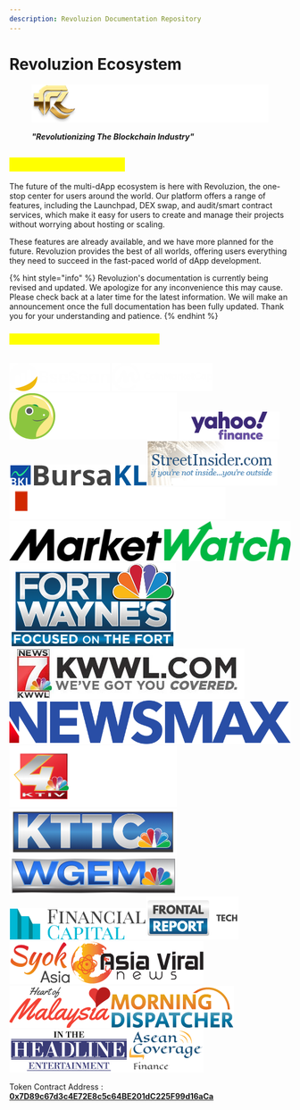 ```yaml
---
description: Revoluzion Documentation Repository
---
```


# Revoluzion Ecosystem

<figure><img src=".gitbook/assets/RevoluzionLogoFullBright.png" alt=""><figcaption><p><em><strong>"Revolutionizing The Blockchain Industry"</strong></em></p></figcaption></figure>

## <mark style="color:yellow;">What Is Revoluzion?</mark>

The future of the multi-dApp ecosystem is here with Revoluzion, the one-stop center for users around the world. Our platform offers a range of features, including the Launchpad, DEX swap, and audit/smart contract services, which make it easy for users to create and manage their projects without worrying about hosting or scaling.

These features are already available, and we have more planned for the future. Revoluzion provides the best of all worlds, offering users everything they need to succeed in the fast-paced world of dApp development.

{% hint style="info" %}
Revoluzion's documentation is currently being revised and updated. We apologize for any inconvenience this may cause. Please check back at a later time for the latest information. We will make an announcement once the full documentation has been fully updated. Thank you for your understanding and patience.
{% endhint %}

### <mark style="color:yellow;">**Revoluzion Has Been Featured On**</mark>

\
<img src=".gitbook/assets/BSC-scan-1.png" alt="" data-size="line"> <img src=".gitbook/assets/image (41).png" alt="" data-size="line"> <img src=".gitbook/assets/image (39).png" alt="" data-size="line"> <img src=".gitbook/assets/image (16).png" alt="" data-size="line"><img src=".gitbook/assets/image (7).png" alt="https://bursakl.com/news/apocgame-announces-its-doxed-nft-game-apocalypse/370879" data-size="line"><img src=".gitbook/assets/image (34).png" alt="" data-size="line"><img src=".gitbook/assets/image (13).png" alt="" data-size="line"><img src=".gitbook/assets/image (21).png" alt="" data-size="line"><img src=".gitbook/assets/image (8).png" alt="" data-size="line"><img src=".gitbook/assets/image (14).png" alt="" data-size="line"><img src=".gitbook/assets/image (22).png" alt="" data-size="line"><img src=".gitbook/assets/image (40).png" alt="" data-size="line"><img src=".gitbook/assets/image (38).png" alt="" data-size="line"><img src=".gitbook/assets/image (17).png" alt="" data-size="line"><img src=".gitbook/assets/image (3).png" alt="" data-size="line"><img src=".gitbook/assets/image (20).png" alt="" data-size="line"><img src=".gitbook/assets/image (23).png" alt="" data-size="line"><img src=".gitbook/assets/image (11).png" alt="" data-size="line"><img src=".gitbook/assets/image (2).png" alt="" data-size="line"><img src=".gitbook/assets/image.png" alt="" data-size="line"><img src=".gitbook/assets/image (15).png" alt="" data-size="line"><img src=".gitbook/assets/image (31).png" alt="" data-size="line">

Token Contract Address : [**0x7D89c67d3c4E72E8c5c64BE201dC225F99d16aCa**](https://bscscan.com/token/0x7D89c67d3c4E72E8c5c64BE201dC225F99d16aCa)
